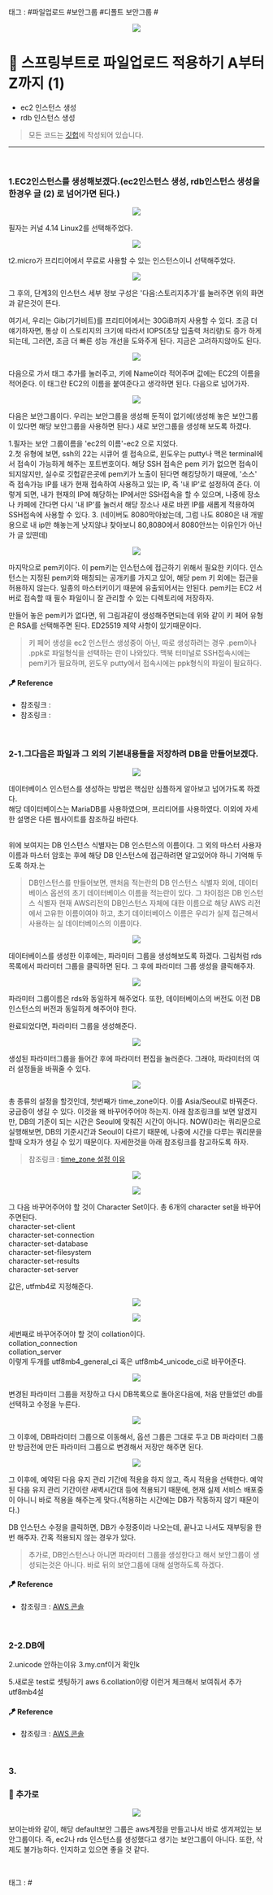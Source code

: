 태그 : #파일업로드 #보안그룹 #디폴트 보안그룹 #

<p align="center">
<img src="https://user-images.githubusercontent.com/59492312/148671233-623b59f6-6ec4-49f7-90a8-8ee1606a42c6.png">
</p>

# 📖 스프링부트로 파일업로드 적용하기 A부터 Z까지 (1)

* ec2 인스턴스 생성
* rdb 인스턴스 생성

> 모든 코드는 [깃헙](https://github.com/sooolog/dev-spring-springboot)에 작성되어 있습니다.
* * *

<br>

### 1.EC2인스턴스를 생성해보겠다.(ec2인스턴스 생성, rdb인스턴스 생성을 한경우 글 (2) 로 넘어가면 된다.)

<p align="center">
<img src="https://user-images.githubusercontent.com/59492312/148925274-36458791-639b-4f58-8f58-164633c9db28.png">
</p>

필자는 커널 4.14 Linux2를 선택해주었다.

<p align="center">
<img src="https://user-images.githubusercontent.com/59492312/148925256-89e2da07-4a62-4a40-987a-a2b87e477465.png">
</p>

t2.micro가 프리티어에서 무료로 사용할 수 있는 인스턴스이니 선택해주었다.

<p align="center">
<img src="https://user-images.githubusercontent.com/59492312/148925270-4c0beacb-2e09-4892-8413-50833fb20930.png">
</p>

그 후의, 단계3의 인스턴스 세부 정보 구성은 '다음:스토리지추가'를 눌러주면 위의
화면과 같은것이 뜬다.

여기서, 우리는 Gib(기가비트)를 프리티어에서는 30GiB까지 사용할 수 있다.
조금 더 얘기하자면, 통상 이 스토리지의 크기에 따라서 IOPS(초당 입출력 처리량)도
증가 하게 되는데, 그러면, 조금 더 빠른 성능 개선을 도와주게 된다. 지금은 고려하지않아도 된다.

<p align="center">
<img src="https://user-images.githubusercontent.com/59492312/148925275-71987e2b-3568-4270-a0a5-6329b71fbfee.png">
</p>

다음으로 가서 태그 추가를 눌러주고, 키에 Name이라 적어주며 값에는 EC2의 이름을 적어준다.
이 태그란 EC2의 이름을 붙여준다고 생각하면 된다. 다음으로 넘어가자.

<p align="center">
<img src="https://user-images.githubusercontent.com/59492312/148925280-2a95cf13-88fc-4fd7-b645-48473e5e53bf.png">
</p>

다음은 보안그룹이다. 우리는 보안그룹을 생성해 둔적이 없기에(생성해 놓은 보안그룹이 있다면 해당 보안그룹을 사용하면 된다.)
새로 보안그룹을 생성해 보도록 하겠다.

1.필자는 보안 그룹이름을 'ec2의 이름'-ec2 으로 지었다.   
2.첫 유형에 보면, ssh의 22는 시큐어 셀 접속으로, 윈도우는 putty나 맥은 terminal에서 
접속이 가능하게 해주는 포트번호이다. 해당 SSH 접속은 pem 키가 없으면 접속이 되지않지만,
실수로 깃헙같은곳에 pem키가 노출이 된다면 해킹당하기 때문에, '소스' 즉 접속가능 IP를 내가 현재
접속하여 사용하고 있는 IP, 즉 '내 IP'로 설정하여 준다. 이렇게 되면, 내가 현재의 IP에 해당하는
IP에서만 SSH접속을 할 수 있으며, 나중에 장소나 카페에 간다면 다시 '내 IP'를 눌러서 해당 장소나 새로 바뀐 IP를
새롭게 적용하여 SSH접속에 사용할 수 있다.
3.
(네이버도 8080막아놨는데, 그럼 나도 8080은 내 개발용으로 내 ip만 해놓는게 낫지않냐 찾아보니 80,8080에서 8080안쓰는 이유인가 아닌가 글 있떤데)

<p align="center">
<img src="https://user-images.githubusercontent.com/59492312/148925281-5fca576a-5d2b-4ab2-8075-d64dfe63c156.png">
</p>

마지막으로 pem키이다. 이 pem키는 인스턴스에 접근하기 위해서 필요한 키이다. 인스턴스는 지정된 pem키와 
매칭되는 공개키를 가지고 있어, 해당 pem 키 외에는 접근을 허용하지 않는다. 일종의 마스터키이기 때문에 유출되어서는 안된다.
pem키는 EC2 서버로 접속할 때 필수 파일이니 잘 관리할 수 있는 디렉토리에 저장하자.

만들어 놓은 pem키가 없다면, 위 그림과같이 생성해주면되는데 위와 같이 키 페어 유형은
RSA를 선택해주면 된다. ED25519 제약 사항이 있기때문이다.

> 키 페어 생성을 ec2 인스턴스 생성중이 아닌, 따로 생성하려는 경우 .pem이나 .ppk로 파일형식을
> 선택하는 란이 나와있다. 맥북 터미널로 SSH접속시에는 pem키가 필요하며, 윈도우 putty에서 접속시에는
> ppk형식의 파일이 필요하다.

#### 🪁 Reference
* 참조링크 : []()
* 참조링크 : []()

<br>



### 2-1.그다음은 파일과 그 외의 기본내용들을 저장하려 DB을 만들어보겠다.

<p align="center">
<img src="https://user-images.githubusercontent.com/59492312/148872538-9c24fbba-76a0-4e05-889a-2d10ce462fa2.png">
</p>

데이터베이스 인스턴스를 생성하는 방법은 핵심만 심플하게 알아보고 넘어가도록 하겠다.<br>
해당 데이터베이스는 MariaDB를 사용하였으며, 프리티어를 사용하였다. 이외에 자세한 설명은 다른 웹사이트를
참조하길 바란다.<br><br>

위에 보여지는 DB 인스턴스 식별자는 DB 인스턴스의 이름이다. 그 외의 마스터 사용자 이름과 마스터 암호는 후에
해당 DB 인스턴스에 접근하려면 알고있어야 하니 기억해 두도록 하자.는

> DB인스턴스를 만들어보면, 맨처음 적는란의 DB 인스턴스 식별자 외에, 데이터베이스 옵션의 초기 데이터베이스
> 이름을 적는란이 있다. 그 차이점은 DB 인스턴스 식별자 현재 AWS리전의 DB인스턴스 자체에 대한 이름으로 해당 AWS
> 리전에서 고유한 이름이여야 하고, 초기 데이터베이스 이름은 우리가 실제 접근해서 사용하는 실 데이터베이스의 이름이다.

<p align="center">
<img src="https://user-images.githubusercontent.com/59492312/147551855-1ec80def-5a7f-46b0-83c8-d2f3c715b9a2.png">
</p>

데이터베이스를 생성한 이후에는, 파라미터 그룹을 생성해보도록 하겠다. 그림처럼 rds목록에서 파라미터
그룹을 클릭하면 된다. 그 후에 파라미터 그룹 생성을 클릭해주자.

<p align="center">
<img src="https://user-images.githubusercontent.com/59492312/148872252-750e1d58-6530-47ed-8e72-df532aaaa0e5.png">
</p>

파라미터 그룹이름은 rds와 동일하게 해주었다. 또한, 데이터베이스의 버전도 이전 DB인스턴스의
버전과 동일하게 해주어야 한다. 

완료되었다면, 파라미터 그룹을 생성해준다.

<p align="center">
<img src="https://user-images.githubusercontent.com/59492312/148714048-b9a362ce-0788-4f88-bd1f-7308aafc319b.png">
</p>

생성된 파라미터그룹을 들어간 후에 파라미터 편집을 눌러준다. 그래야, 파라미터의 여러 설정들을 바꿔줄 수 있다.

<p align="center">
<img src="https://user-images.githubusercontent.com/59492312/148714054-82b57430-28ac-4fd6-b7ad-ed9eb7870914.png">
</p>

총  종류의 설정을 할것인데, 첫번째가 time_zone이다. 이를 Asia/Seoul로 바꿔준다.
궁금증이 생길 수 있다. 이것을 왜 바꾸어주어야 하는지. 아래 참조링크를 보면 알겠지만, DB의
기준이 되는 시간은 Seoul에 맞춰진 시간이 아니다. NOW()라는 쿼리문으로 실행해보면, DB의
기준시간과 Seoul이 다르기 때문에, 나중에 시간을 다루는 쿼리문을 할때 오차가 생길 수 있기 때문이다.
자세한것을 아래 참조링크를 참고하도록 하자.

> 참조링크 : [time_zone 설정 이유](https://programforlife.tistory.com/52)

<p align="center">
<img src="https://user-images.githubusercontent.com/59492312/148714115-8a7d0065-19f7-4c8c-b63e-995c9d99ac55.png">
</p>

<p align="center">
<img src="https://user-images.githubusercontent.com/59492312/148714130-15e92cd2-3006-49ca-a438-71c21ebd5961.png">
</p>

그 다음 바꾸어주어야 할 것이 Character Set이다. 총 6개의 character set을 바꾸어주면된다.     
character-set-client    
character-set-connection    
character-set-database     
character-set-filesystem    
character-set-results    
character-set-server    

값은, utfmb4로 지정해준다.

<p align="center">
<img src="https://user-images.githubusercontent.com/59492312/148714149-a4bc505d-9dde-4966-8b37-0bb4863246b6.png">
</p>
<p align="center">
<img src="https://user-images.githubusercontent.com/59492312/148714168-6bec70ec-a8f5-4347-9abe-876d523bb777.png">
</p>

세번째로 바꾸어주어야 할 것이 collation이다.         
collation_connection  
collation_server     
이렇게 두개를 utf8mb4_general_ci 혹은 utf8mb4_unicode_ci로 바꾸어준다.

<p align="center">
<img src="https://user-images.githubusercontent.com/59492312/148872257-67b7c3e4-196f-4632-a4b8-23b23fe4ff92.png">
</p>

변경된 파라미터 그룹을 저장하고 다시 DB목록으로 돌아온다음에, 처음 만들었던 db를 선택하고
수정을 누른다.

<p align="center">
<img src="https://user-images.githubusercontent.com/59492312/148872255-861c6a49-ad44-49fa-979a-47b097b2caba.png">
</p>

그 이후에, DB파라미터 그룹으로 이동해서, 옵션 그룹은 그대로 두고 DB 파라미터 그룹만
방금전에 만든 파라미터 그룹으로 변경해서 저장만 해주면 된다.

<p align="center">
<img src="https://user-images.githubusercontent.com/59492312/148714192-70727e83-0622-4df5-b71a-2c5ad02ea681.png">
</p>

그 이후에, 예약된 다음 유지 관리 기간에 적용을 하지 않고, 즉시 적용을 선택한다.
예약된 다음 유지 관리 기간이란 새벽시간대 등에 적용되기 때문에, 현재 실제 서비스 배포중이 아니니
바로 적용을 해주는게 맞다.(적용하는 시간에는 DB가 작동하지 않기 때문이다.)

DB 인스턴스 수정을 클릭하면, DB가 수정중이라 나오는데, 끝나고 나서도 재부팅을 한 번 해주자.
간혹 적용되지 않는 경우가 있다. 

> 추가로, DB인스턴스나 아니면 파라미터 그룹을 생성한다고 해서 보안그룹이 생성되는것은 아니다.
> 바로 뒤의 보안그룹에 대해 설명하도록 하겠다.

#### 🪁 Reference
* 참조링크 : [AWS 콘솔](https://console.aws.amazon.com/)

<br>



### 2-2.DB에 

2.unicode 안하는이유
3.my.cnf이거 확인k

5.새로운 test로 셋팅하기 aws
6.collation이랑 이런거 체크해서 보여줘서 추가 utf8mb4설

#### 🪁 Reference
* 참조링크 : [AWS 콘솔](https://console.aws.amazon.com/)

<br>



### 3.



### 🚀 추가로

<p align="center">
<img src="https://user-images.githubusercontent.com/59492312/148872254-e4b0946b-6017-4bcc-b12a-ca7a5bbc7243.png">
</p>

보이는바와 같이, 해당 default보안 그룹은 aws계정을 만들고나서 바로 생겨져있는
보안그룹이다. 즉, ec2나 rds 인스턴스를 생성했다고 생기는 보안그룹이 아니다. 또한, 삭제도
불가능하다. 인지하고 있으면 좋을 것 같다.

<br>

태그 : #